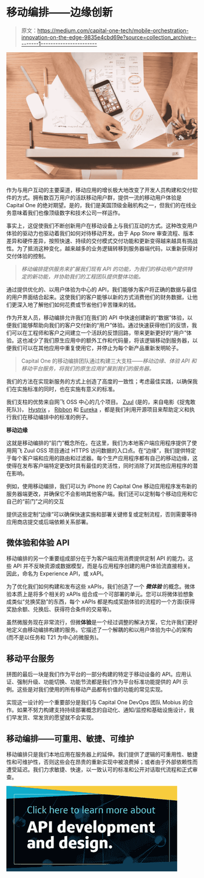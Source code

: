 # 移动编排——边缘创新

> 原文：<https://medium.com/capital-one-tech/mobile-orchestration-innovation-on-the-edge-9835e4cbd69e?source=collection_archive---------1----------------------->

![](img/4b4910e07cfbe41ffbbece746e0affaf.png)

作为与用户互动的主要渠道，移动应用的增长极大地改变了开发人员构建和交付软件的方式。拥有数百万用户的活跃移动用户群，提供一流的移动用户体验是 Capital One 的绝对期望。是的，我们是美国顶级金融机构之一，但我们的在线业务意味着我们也像顶级数字和技术公司一样运作。

事实上，这促使我们不断创新用户在移动设备上与我们互动的方式。这种改变用户体验的驱动力也驱动着我们如何对待移动开发。由于 App Store 审查流程、版本差异和硬件差异，按照快速、持续的交付模式交付功能和更新变得越来越具有挑战性。为了抵消这种变化，越来越多的业务逻辑转移到服务器端代码，以重新获得对交付体验的控制。

> *移动编排提供服务来扩展我们现有 API 的功能，为我们的移动用户提供特定的新功能，并协助我们的工程团队提供整体功能。*

通过提供优化的、以用户体验为中心的 API，我们能够为客户将正确的数据与最佳的用户界面结合起来。这使我们的客户能够以新的方式消费他们的财务数据，让他们更深入地了解他们如何花费或节省他们辛苦赚来的钱。

作为开发人员，移动编排允许我们在我们的 API 中快速创建新的“数据”体验，以便我们能够帮助向我们的客户交付新的“用户”体验。通过快速获得他们的反馈，我们可以在工程师和客户之间建立一个活跃的反馈回路，带来更新更好的“用户”体验。这也减少了我们原生应用中的额外工作和代码量，将该逻辑移动到服务器，以便我们可以在其他应用中重复使用它，并停止为每个新产品重新发明轮子。

> Capital One 的移动编排团队通过构建三大支柱——*移动边缘、体验 API 和移动平台服务，将我们的原生应用扩展到我们的服务器。*

我们的方法在实现新服务的方式上创造了高度的一致性；考虑最佳实践，以确保我们在实施标准的同时，也在实施有意义的标准。

我们支柱的优势来自网飞 OSS 中心的几个项目。 [Zuul](https://github.com/Netflix/zuul/wiki) (是的，来自电影《捉鬼敢死队》)， [Hystrix](https://github.com/Netflix/Hystrix/wiki/How-it-Works) ， [Ribbon](https://github.com/Netflix/ribbon) 和 [Eureka](https://github.com/Netflix/eureka) ，都是我们利用开源项目来帮助定义和执行我们在移动编排中的标准的例子。

**移动边缘**

这就是移动编排的“前门”概念所在。在这里，我们为本地客户端应用程序提供了使用网飞 Zuul OSS 项目通过 HTTPS 访问数据的入口点。在“边缘”，我们提供特定于每个客户端和应用的路由和过滤器。每个生产应用程序都有自己的移动边缘，这使得在发布客户端特定更改时具有最佳的灵活性，同时消除了对其他应用程序的潜在影响。

例如，使用移动编排，我们可以为 iPhone 的 Capital One 移动应用程序发布新的服务器端更改，并确保它不会影响其他客户端。我们还可以定制每个移动应用和它自己的“前门”之间的交互

提供这些定制“边缘”可以确保快速实施和部署关键修复或定制流程，否则需要等待应用商店提交或后端依赖关系部署。

## **微体验和体验 API**

移动编排的另一个重要组成部分在于为客户端应用消费提供定制 API 的能力。这些 API 并不反映资源或数据模型，而是与应用程序创建的用户体验流直接相关。因此，命名为 Experience API，或 xAPI。

为了优化我们如何构建和发布这些 xAPIs，我们创造了一个 ***微体验*** 的概念。微体验本质上是将多个相关的 xAPIs 组合成一个可部署的单元。您可以将微体验想象成类似“兑换奖励”的东西，每个 xAPIs 都是构成奖励体验的流程的一个方面(获得奖励余额、兑换后、获得符合条件的交易等)。

虽然微服务现在非常流行，但微**体验**是一个经过调整的解决方案，它允许我们更好地定义由移动编排构建的服务。它描述了一个解耦的和以用户体验为中心的架构(而不是以任务和 T21 为中心的微服务)。

## **移动平台服务**

拼图的最后一块是我们作为平台的一部分构建的特定于移动设备的 API。应用认证、强制升级、功能切换、功能节流都是我们作为平台标准功能提供的 API 示例。这些是对我们使用的所有移动产品都有价值的功能的常见实现。

实现这一设计的一个重要部分是我们与 Capital One DevOps 团队 Mobius 的合作。如果不努力构建支持持续部署概念的自动化、通知/监控和基础设施设计，我们早发货、常发货的愿望就不会实现。

## **移动编排——可重用、敏捷、可维护**

移动编排只是我们本地应用在服务器上的延伸。我们提供了逻辑的可重用性、敏捷性和可维护性，否则这些会在昂贵的重新实现中被浪费掉；或者由于外部依赖性而遭受延迟。我们力求敏捷、快速，以一致认可的标准和公开对话取代流程和正式审查。

[![](img/c6c5bb1f3967049ba012aebf5757e08d.png)](https://medium.com/capital-one-tech/api/home)
